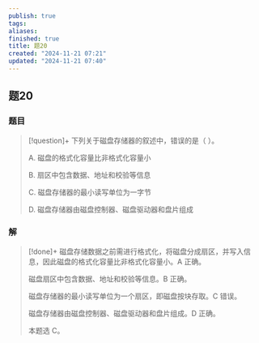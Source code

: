 ```yaml
---
publish: true
tags: 
aliases: 
finished: true
title: 题20
created: "2024-11-21 07:21"
updated: "2024-11-21 07:40"
---
```

## 题20
### 题目
> [!question]+
> 下列关于磁盘存储器的叙述中，错误的是（ ）。
> 
> A. 磁盘的格式化容量比非格式化容量小
> 
> B. 扇区中包含数据、地址和校验等信息
> 
> C. 磁盘存储器的最小读写单位为一字节
> 
> D. 磁盘存储器由磁盘控制器、磁盘驱动器和盘片组成
### 解
> [!done]+
> 磁盘存储数据之前需进行格式化，将磁盘分成扇区，并写入信息，因此磁盘的格式化容量比非格式化容量小。A 正确。
> 
> 磁盘扇区中包含数据、地址和校验等信息。B 正确。
> 
> 磁盘存储器的最小读写单位为一个扇区，即磁盘按块存取。C 错误。
> 
> 磁盘存储器由磁盘控制器、磁盘驱动器和盘片组成。D 正确。
> 
> 本题选 C。